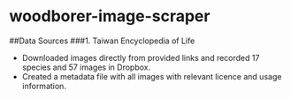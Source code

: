# woodborer-image-scraper

##Data Sources
###1. Taiwan Encyclopedia of Life
- Downloaded images directly from provided links and recorded 17 species and 57 images in Dropbox.
- Created a metadata file with all images with relevant licence and usage information.
